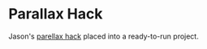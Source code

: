 Parallax Hack
===========

Jason's [parellax hack](http://forums.xamarin.com/discussion/34711/parallax-hack-for-fun-and-no-profit) placed into a ready-to-run project.

